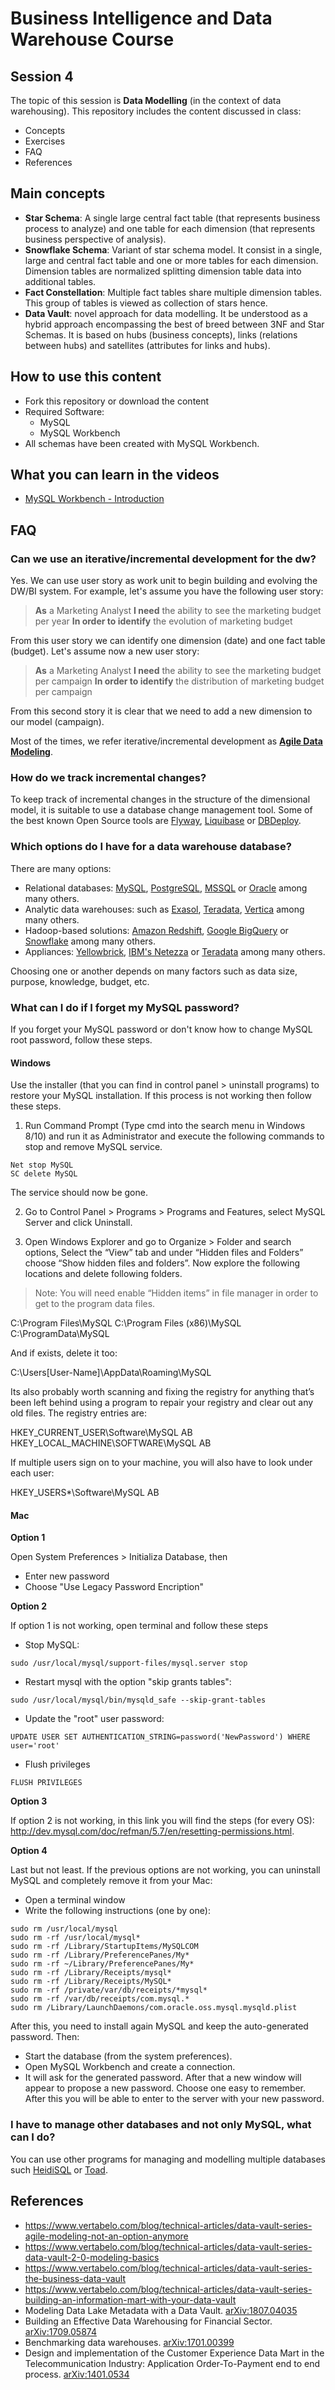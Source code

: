 # Business Intelligence and Data Warehouse Course

## Session 4

The topic of this session is **Data Modelling** (in the context of data warehousing). This repository includes the content discussed in class:

  - Concepts
  - Exercises
  - FAQ
  - References

## Main concepts

  - **Star Schema**: A single large central fact table (that represents business process to analyze) and one table for each dimension (that represents business perspective of analysis).
  - **Snowflake Schema**: Variant of star schema model. It consist in a single, large and central fact table and one or more tables for each dimension. Dimension tables are normalized splitting dimension table data into additional tables.
  - **Fact Constellation**: Multiple fact tables share multiple dimension tables. This group of tables is viewed as collection of stars hence.
  - **Data Vault**: novel approach for data modelling. It be understood as a hybrid approach encompassing the best of breed between 3NF and Star Schemas. It is based on hubs (business concepts), links (relations between hubs) and satellites (attributes for links and hubs). 
 
## How to use this content

  - Fork this repository or download the content
  - Required Software:
	  - MySQL
	  - MySQL Workbench
  - All schemas have been created with MySQL Workbench.

## What you can learn in the videos

  - [MySQL Workbench - Introduction](https://vimeo.com/280760052)

## FAQ

### Can we use an iterative/incremental development for the dw?

Yes. We can use user story as work unit to begin building and evolving the DW/BI system. For example, let's assume you have the following user story:
 
> **As** a Marketing Analyst
> **I need** the ability to see the marketing budget per year
> **In order to identify** the evolution of marketing budget

From this user story we can identify one dimension (date) and one fact table (budget). Let's assume now a new user story:

> **As** a Marketing Analyst
> **I need** the ability to see the marketing budget per campaign
> **In order to identify** the distribution of marketing budget per campaign

From this second story it is clear that we need to add a new dimension to our model (campaign).

Most of the times, we refer iterative/incremental development as [**Agile Data Modeling**](http://agiledata.org/essays/agileDataModeling.html).

### How do we track incremental changes?

To keep track of incremental changes in the structure of the dimensional model, it is suitable to use a database change management tool. Some of the best known Open Source tools are [Flyway](https://flywaydb.org/), [Liquibase](http://www.liquibase.org/) or [DBDeploy](http://dbdeploy.com/).

### Which options do I have for a data warehouse database?

There are many options:

 - Relational databases: [MySQL](https://mysql.com), [PostgreSQL](https://www.postgresql.org), [MSSQL](https://www.microsoft.com/en-us/sql-server) or [Oracle](www.oracle.com) among many others.
 - Analytic data warehouses: such as [Exasol](https://www.exasol.com), [Teradata](https://www.teradata.com), [Vertica](https://www.vertica.com) among many others.
 - Hadoop-based solutions: [Amazon Redshift](https://aws.amazon.com/redshift/), [Google BigQuery](https://cloud.google.com/bigquery/) or [Snowflake](https://snowflake.net) among many others.
 - Appliances: [Yellowbrick](https://yellowbrick.com), [IBM's Netezza](https://www.ibm.com/analytics/netezza) or [Teradata](https://www.teradata.com) among many others.

Choosing one or another depends on many factors such as data size, purpose, knowledge, budget, etc.

### What can I do if I forget my MySQL password?

If you forget your MySQL password or don't know how to change MySQL root password, follow these steps.

#### Windows

Use the installer (that you can find in control panel > uninstall programs) to restore your MySQL installation. If this process is not working then follow these steps.

1) Run Command Prompt (Type cmd into the search menu in Windows 8/10) and run it as Administrator and execute the following commands to stop and remove MySQL service.

```
Net stop MySQL
SC delete MySQL
```

The service should now be gone.

2) Go to Control Panel > Programs > Programs and Features, select MySQL Server and click Uninstall.

3) Open Windows Explorer and go to Organize > Folder and search options, Select the “View” tab and under “Hidden files and Folders” choose “Show hidden files and folders”. Now explore the following locations and delete following folders.

> Note: You will need enable “Hidden items” in file manager in order to get to the program data files.

C:\Program Files\MySQL
C:\Program Files (x86)\MySQL
C:\ProgramData\MySQL

And if exists, delete it too:

C:\Users\[User-Name]\AppData\Roaming\MySQL

Its also probably worth scanning and fixing the registry for anything that’s been left behind using a program to repair your registry and clear out any old files. The registry entries are:

HKEY_CURRENT_USER\Software\MySQL AB
HKEY_LOCAL_MACHINE\SOFTWARE\MySQL AB

If multiple users sign on to your machine, you will also have to look under each user:

HKEY_USERS\*\Software\MySQL AB 

#### Mac

**Option 1**

Open System Preferences > Initializa Database, then

 - Enter new password
 - Choose "Use Legacy Password Encription"

**Option 2**

If option 1 is not working, open terminal and follow these steps

 - Stop MySQL:

``` 
sudo /usr/local/mysql/support-files/mysql.server stop
``` 

  - Restart mysql with the option "skip grants tables":

``` 
sudo /usr/local/mysql/bin/mysqld_safe --skip-grant-tables
``` 

  - Update the "root" user password:

``` 
UPDATE USER SET AUTHENTICATION_STRING=password('NewPassword') WHERE user='root'
``` 

 - Flush privileges

``` 
FLUSH PRIVILEGES
``` 

**Option 3**

If option 2 is not working, in this link you will find the steps (for every OS): http://dev.mysql.com/doc/refman/5.7/en/resetting-permissions.html. 

**Option 4**

Last but not least. If the previous options are not working, you can uninstall MySQL and completely remove it from your Mac:

  - Open a terminal window
  - Write the following instructions (one by one):

```  
sudo rm /usr/local/mysql
sudo rm -rf /usr/local/mysql*
sudo rm -rf /Library/StartupItems/MySQLCOM
sudo rm -rf /Library/PreferencePanes/My*
sudo rm -rf ~/Library/PreferencePanes/My*
sudo rm -rf /Library/Receipts/mysql*
sudo rm -rf /Library/Receipts/MySQL*
sudo rm -rf /private/var/db/receipts/*mysql*
sudo rm -rf /var/db/receipts/com.mysql.*
sudo rm /Library/LaunchDaemons/com.oracle.oss.mysql.mysqld.plist
``` 

After this, you need to install again MySQL and keep the auto-generated password. Then:

 - Start the database (from the system preferences).
 - Open MySQL Workbench and create a connection. 
 - It will ask for the generated password. After that a new window will appear to propose a new password. Choose one easy to remember. After this you will be able to enter to the server with your new password.

### I have to manage other databases and not only MySQL, what can I do?

You can use other programs for managing and modelling multiple databases such [HeidiSQL](https://www.heidisql.com) or [Toad](https://www.toadworld.com).

## References

  - https://www.vertabelo.com/blog/technical-articles/data-vault-series-agile-modeling-not-an-option-anymore
  - https://www.vertabelo.com/blog/technical-articles/data-vault-series-data-vault-2-0-modeling-basics
  - https://www.vertabelo.com/blog/technical-articles/data-vault-series-the-business-data-vault
  - https://www.vertabelo.com/blog/technical-articles/data-vault-series-building-an-information-mart-with-your-data-vault
  - Modeling Data Lake Metadata with a Data Vault. [arXiv:1807.04035](https://arxiv.org/abs/1807.04035)
  - Building an Effective Data Warehousing for Financial Sector. [arXiv:1709.05874](https://arxiv.org/abs/1709.05874)
  - Benchmarking data warehouses. [arXiv:1701.00399](https://arxiv.org/abs/1701.00399)
  - Design and implementation of the Customer Experience Data Mart in the Telecommunication Industry: Application Order-To-Payment end to end process. [arXiv:1401.0534](https://arxiv.org/abs/1401.0534)
